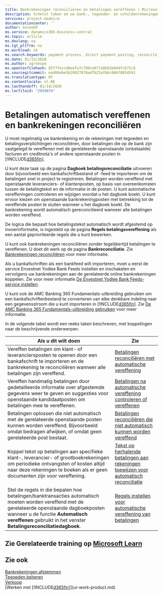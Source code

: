 ```yaml
---
title: Bankrekeningen reconciliëren en betalingen vereffenen | Microsoft Docs
description: Schetst taken om uw bank-, tegoeden- en schuldenrekeningen te reconciliëren, kasontvangsten of onkosten te boeken en betalingen automatisch te vereffenen.
services: project-madeira
documentationcenter: ''
author: SorenGP
ms.service: dynamics365-business-central
ms.topic: article
ms.devlang: na
ms.tgt_pltfrm: na
ms.workload: na
ms.search.keywords: payment process, direct payment posting, reconcile payment, expenses, cash receipts
ms.date: 01/13/2020
ms.author: sgroespe
ms.openlocfilehash: 85f7feccd0eefa7c709ce077a8b01b049fc675c8
ms.sourcegitcommit: ead69ebe5b29927876a4fb23afb6c066f8854591
ms.translationtype: HT
ms.contentlocale: nl-BE
ms.lasthandoff: 01/14/2020
ms.locfileid: "2954074"
---
```

# <a name="applying-payments-automatically-and-reconciling-bank-accounts"></a>Betalingen automatisch vereffenen en bankrekeningen reconciliëren
U moet regelmatig uw bankrekening en de rekeningen met tegoeden en betalingsverplichtingen reconciliëren, door betalingen die op de bank zijn vastgelegd te vereffenen met de gerelateerde openstaande (onbetaalde) facturen en creditnota's of andere openstaande posten in [!INCLUDE[d365fin](includes/d365fin_md.md)].  

U kunt deze taak op de pagina **Dagboek betalingsreconciliatie** uitvoeren door bijvoorbeeld een bankafschriftbestand of -feed te importeren om de betalingen snel in project te registreren. Betalingen worden vereffend met openstaande leveranciers- of klantenposten, op basis van overeenkomsten tussen de betalingtekst en de informatie in de posten. U kunt automatische vereffeningen controleren en wijzigen voordat u het dagboek boekt. U kunt ervoor kiezen om openstaande bankrekeningposten met betrekking tot de vereffende posten te sluiten wanneer u het dagboek boekt. De bankrekening wordt automatisch gereconcilieerd wanneer alle betalingen worden vereffend.

De logica die bepaalt hoe betalingstekst automatisch wordt afgestemd op invoerinformatie, is ingesteld op de pagina **Regels betalingsvereffening** als een aantal geprioriteerde regels die u kunt bewerken.

U kunt ook bankrekeningen reconciliëren zonder tegelijkertijd betalingen te vereffenen. U doet dit werk op de pagina **Bankreconciliatie**. Zie [Bankrekeningen reconciliëren](bank-how-reconcile-bank-accounts-separately.md) voor meer informatie.   

Als u bankafschriften als een bankfeed wilt importeren, moet u eerst de service Envestnet Yodlee Bank Feeds instellen en inschakelen en vervolgens uw bankrekeningen aan de gerelateerde online bankrekeningen koppelen. Zie voor meer informatie [De Envestnet Yodlee Bank Feeds-service instellen](bank-how-setup-bank-statement-service.md).  

U kunt ook de AMC Banking 365 Fundamentals-uitbreiding gebruiken om een bankafschriftenbestand te converteren van elke denkbare indeling naar een gegevensstroom die u kunt importeren in [!INCLUDE[d365fin](includes/d365fin_md.md)]. Zie [De AMC Banking 365 Fundamentals-uitbreiding gebruiken](ui-extensions-amc-banking.md) voor meer informatie.  

In de volgende tabel wordt een reeks taken beschreven, met koppelingen naar de beschrijvende onderwerpen.  

| Als u dit wilt doen | Zie |
| --- | --- |
| Vereffen betalingen om klant- of leveranciersposten te openen door een bankafschrift te importeren en de bankrekening te reconciliëren wanneer alle betalingen zijn vereffend. |[Betalingen reconciliëren met automatische vereffening](receivables-how-reconcile-payments-auto-application.md) |
| Vereffen handmatig betalingen door gedetailleerde informatie over afgestemde gegevens weer te geven en suggesties voor openstaande kandidaatposten om betalingen mee te vereffenen. |[Betalingen na automatische vereffening controleren of vereffenen](receivables-how-review-apply-payments-auto-application.md) |
| Betalingen oplossen die niet automatisch met de gerelateerde openstaande posten kunnen worden vereffend. Bijvoorbeeld omdat bedragen afwijken, of omdat geen gerelateerde post bestaat. |[Betalingen reconciliëren die niet automatisch kunnen worden vereffend](receivables-how-reconcile-payments-cannot-apply-auto.md) |
| Koppel tekst op betalingen aan specifieke klant-, leverancier- of grootboekrekeningen om periodieke ontvangsten of kosten altijd naar deze rekeningen te boeken als er geen documenten zijn voor vereffening. |[Tekst op herhalende betalingen aan rekeningen toewijzen voor automatisch reconciliatie](receivables-how-map-text-recurring-payments-accounts-auto-reconcilliation.md) |
|Stel de regels in die bepalen hoe betalingen/banktransacties automatisch moeten worden vereffend met de gerelateerde openstaande dagboekposten wanneer u de functie **Automatisch vereffenen** gebruikt in het venster **Betalingsreconciliatiedagboek**.|[Regels instellen voor automatische vereffening van betalingen](receivables-how-set-up-payment-application-rules.md)|

## <a name="see-related-training-at-microsoft-learnlearnmodulesuse-journals-dynamics-365-business-centralindex"></a>Zie Gerelateerde training op [Microsoft Learn](/learn/modules/use-journals-dynamics-365-business-central/index)

## <a name="see-also"></a>Zie ook
[Bankrekeningen afstemmen](bank-how-reconcile-bank-accounts-separately.md)  
[Tegoeden beheren](receivables-manage-receivables.md)  
[Verkoop](sales-manage-sales.md)  
[Werken met [!INCLUDE[d365fin](includes/d365fin_md.md)]](ui-work-product.md)
